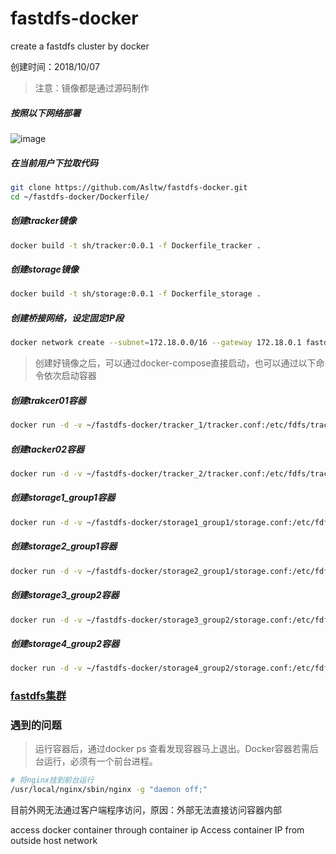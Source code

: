 # fastdfs-docker
create a fastdfs cluster by docker

创建时间：2018/10/07

> 注意：镜像都是通过源码制作

##### 按照以下网络部署
![image](http://pceh5403k.bkt.clouddn.com/fastdf-docker%E9%9B%86%E7%BE%A4.jpg)
##### 在当前用户下拉取代码
```sh
git clone https://github.com/Asltw/fastdfs-docker.git
cd ~/fastdfs-docker/Dockerfile/
```
##### 创建tracker镜像
```sh
docker build -t sh/tracker:0.0.1 -f Dockerfile_tracker .
```
##### 创建storage镜像
```sh
docker build -t sh/storage:0.0.1 -f Dockerfile_storage .
```
##### 创建桥接网络，设定固定IP段
```sh
docker network create --subnet=172.18.0.0/16 --gateway 172.18.0.1 fastdfs-docker
```
> 创建好镜像之后，可以通过docker-compose直接启动，也可以通过以下命令依次启动容器

##### 创建trakcer01容器
```sh
docker run -d -v ~/fastdfs-docker/tracker_1/tracker.conf:/etc/fdfs/tracker.conf -v ~/fastdfs-docker/tracker_1/nginx.conf:/usr/local/nginx/conf/nginx.conf --network  fastdfs-docker --ip 172.18.0.2 -e FASTDFS_SERVER_NAME=tracker --name tracker01 -p 22122:22122 -p 8888:8888 sh/tracker:0.0.1
```
##### 创建tacker02容器
```sh
docker run -d -v ~/fastdfs-docker/tracker_2/tracker.conf:/etc/fdfs/tracker.conf -v ~/fastdfs-docker/tracker_2/nginx.conf:/usr/local/nginx/conf/nginx.conf --network  fastdfs-docker --ip 172.18.0.3 -e FASTDFS_SERVER_NAME=tracker --name tracker02 -p 22123:22122 -p 8889:8888 sh/tracker:0.0.1
```
##### 创建storage1_group1容器
```sh
docker run -d -v ~/fastdfs-docker/storage1_group1/storage.conf:/etc/fdfs/storage.conf -v ~/fastdfs-docker/storage1_group1/nginx.conf:/usr/local/nginx/conf/nginx.conf -v ~/fastdfs-docker/storage1_group1/mod_fastdfs.conf:/etc/fdfs/mod_fastdfs.conf --network fastdfs-docker --ip 172.18.0.4 -e FASTDFS_SERVER_NAME=storage --name storage1_group1 sh/storage:0.0.1 "/bin/bash -c ln -s /fastdfs/storage/data /fastdfs/storage/data/M00;\ ll /fastdfs/storage/data/M00"
```
##### 创建storage2_group1容器
```sh
docker run -d -v ~/fastdfs-docker/storage2_group1/storage.conf:/etc/fdfs/storage.conf -v ~/fastdfs-docker/storage2_group1/nginx.conf:/usr/local/nginx/conf/nginx.conf -v ~/fastdfs-docker/storage2_group1/mod_fastdfs.conf:/etc/fdfs/mod_fastdfs.conf --network fastdfs-docker --ip 172.18.0.5 -e FASTDFS_SERVER_NAME=storage --name storage2_group1 sh/storage:0.0.1 "/bin/bash -c ln -s /fastdfs/storage/data /fastdfs/storage/data/M00;\ ll /fastdfs/storage/data/M00"
```
##### 创建storage3_group2容器
```sh
docker run -d -v ~/fastdfs-docker/storage3_group2/storage.conf:/etc/fdfs/storage.conf -v ~/fastdfs-docker/storage3_group2/nginx.conf:/usr/local/nginx/conf/nginx.conf -v ~/fastdfs-docker/storage3_group2/mod_fastdfs.conf:/etc/fdfs/mod_fastdfs.conf --network fastdfs-docker --ip 172.18.0.6 -e FASTDFS_SERVER_NAME=storage --name storage3_group2 -p sh/storage:0.0.1 "/bin/bash -c ln -s /fastdfs/storage/data /fastdfs/storage/data/M00;\ ll /fastdfs/storage/data/M00"
```
##### 创建storage4_group2容器
```sh
docker run -d -v ~/fastdfs-docker/storage4_group2/storage.conf:/etc/fdfs/storage.conf -v ~/fastdfs-docker/storage4_group2/nginx.conf:/usr/local/nginx/conf/nginx.conf -v ~/fastdfs-docker/storage4_group2/mod_fastdfs.conf:/etc/fdfs/mod_fastdfs.conf --network fastdfs-docker --ip 172.18.0.7 -e FASTDFS_SERVER_NAME=storage --name storage4_group2 sh/storage:0.0.1 "/bin/bash -c ln -s /fastdfs/storage/data /fastdfs/storage/data/M00;\ ll /fastdfs/storage/data/M00"
```
### [fastdfs集群](https://github.com/Asltw/personal-notes/blob/master/fastdfs/FastDFS%E9%9B%86%E7%BE%A4%E6%90%AD%E5%BB%BA%28ubuntu%29.md)

### 遇到的问题
> 运行容器后，通过docker ps 查看发现容器马上退出。Docker容器若需后台运行，必须有一个前台进程。

```sh
# 将nginx挂到前台运行
/usr/local/nginx/sbin/nginx -g "daemon off;"
```

目前外网无法通过客户端程序访问，原因：外部无法直接访问容器内部


access docker container through container ip
Access container IP from outside host network
